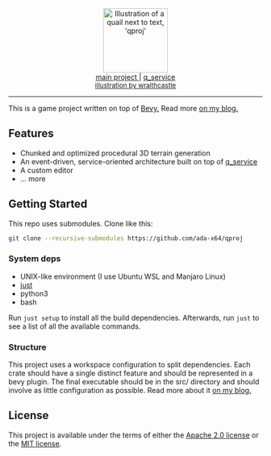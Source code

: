<div align="center">
<a href="https://cubething.dev/qproj/general-introduction"><img src="https://cubething.dev/static/qproj-quail-logo.webp" height=128 alt="Illustration of a quail next to text, 'qproj'" title="qproj logo" /></a>
<br/>
<a href="https://github.com/ada-x64/qproj">main project </a>
|
<a href="https://github.com/ada-x64/q_service"> q_service  </a>
<br/>
<a href="https://wraithcastle.com" style="font-size: small">illustration by wraithcastle</a>
</div>

---

This is a game project written on top of [Bevy.](https://bevyengine.org)
Read more [on my blog.](https://cubething.dev/qproj/general-introduction)

## Features

- Chunked and optimized procedural 3D terrain generation
- An event-driven, service-oriented architecture built on top of [q_service](https://github.com/ada-x64/q_service)
- A custom editor
- ... more

## Getting Started

This repo uses submodules. Clone like this:

```bash
git clone --recursive-submodules https://github.com/ada-x64/qproj
```

### System deps

- UNIX-like environment (I use Ubuntu WSL and Manjaro Linux)
- [just](https://github.com/casey/just)
- python3
- bash

Run `just setup` to install all the build dependencies.
Afterwards, run `just` to see a list of all the available commands.

### Structure

This project uses a workspace configuration to split dependencies. Each crate
should have a single distinct feature and should be represented in a bevy
plugin. The final executable should be in the src/ directory and should involve
as little configuration as possible. Read more about it [on my
blog.](https://www.cubething.dev/qproj/architecture-1---plugin-hierarchies)

## License

This project is available under the terms of either the [Apache 2.0
license](./LICENSE-APACHE.txt) or the [MIT license](./LICENSE-MIT.txt).
